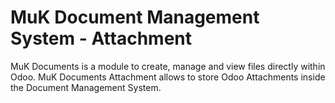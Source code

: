 # MuK Document Management System - Attachment

MuK Documents is a module to create, manage and view files directly within
Odoo. MuK Documents Attachment allows to store Odoo Attachments inside the
Document Management System.